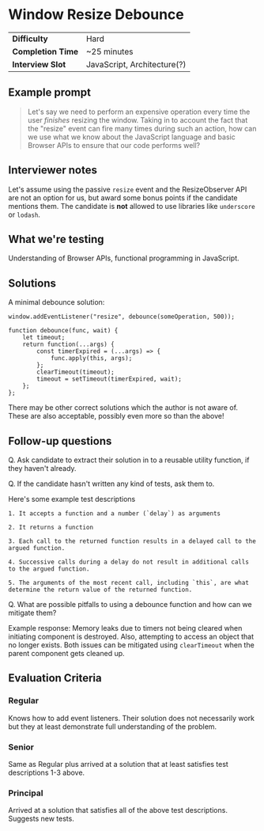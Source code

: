 # Window Resize Debounce

| | |
|-|-|
| **Difficulty** | Hard |
| **Completion Time** | ~25 minutes |
| **Interview Slot** | JavaScript, Architecture(?) |

## Example prompt

> Let's say we need to perform an expensive operation every time the user _finishes_ resizing the window. Taking in to account the fact that the "resize" event can fire many times during such an action, how can we use what we know about the JavaScript language and basic Browser APIs to ensure that our code performs well?

## Interviewer notes

Let's assume using the passive `resize` event and the ResizeObserver API are not an option for us, but award some bonus points if the candidate mentions them. The candidate is __not__ allowed to use libraries like `underscore` or `lodash`.

## What we're testing

Understanding of Browser APIs, functional programming in JavaScript.

## Solutions

A minimal debounce solution:

```
window.addEventListener("resize", debounce(someOperation, 500));

function debounce(func, wait) {
	let timeout;
	return function(...args) {
		const timerExpired = (...args) => {
			func.apply(this, args);
		};
		clearTimeout(timeout);
		timeout = setTimeout(timerExpired, wait);
	};
};
```

There may be other correct solutions which the author is not aware of. These are also acceptable, possibly even more so than the above!

## Follow-up questions

Q. Ask candidate to extract their solution in to a reusable utility function, if they haven't already.

Q. If the candidate hasn't written any kind of tests, ask them to.

Here's some example test descriptions
```
1. It accepts a function and a number (`delay`) as arguments

2. It returns a function

3. Each call to the returned function results in a delayed call to the argued function.

4. Successive calls during a delay do not result in additional calls to the argued function.

5. The arguments of the most recent call, including `this`, are what determine the return value of the returned function.
```

Q. What are possible pitfalls to using a debounce function and how can we mitigate them?

Example response: Memory leaks due to timers not being cleared when initiating component is destroyed. Also, attempting to access an object that no longer exists. Both issues can be mitigated using `clearTimeout` when the parent component gets cleaned up.

## Evaluation Criteria

### Regular

Knows how to add event listeners. Their solution does not necessarily work but they at least demonstrate full understanding of the problem.

### Senior

Same as Regular plus arrived at a solution that at least satisfies test descriptions 1-3 above.

### Principal

Arrived at a solution that satisfies all of the above test descriptions. Suggests new tests.

